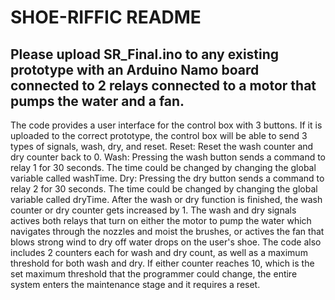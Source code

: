 # SHOE-RIFFIC README
Please upload SR_Final.ino to any existing prototype with an Arduino Namo board connected to 2 relays connected to a motor that pumps the water and a fan.
-----------------------------------------------------------------------------------------------------------------------------------------------------------------------------------------------------------------------
The code provides a user interface for the control box with 3 buttons. If it is uploaded to the correct prototype, the control box will be able to send 3 types of signals, wash, dry, and reset.
Reset: Reset the wash counter and dry counter back to 0.
Wash: Pressing the wash button sends a command to relay 1 for 30 seconds. The time could be changed by changing the global variable called washTime. 
Dry:  Pressing the dry button sends a command to relay 2 for 30 seconds. The time could be changed by changing the global variable called dryTime.
After the wash or dry function is finished, the wash counter or dry counter gets increased by 1.
The wash and dry signals actives both relays that turn on either the motor to pump the water which navigates through the nozzles and moist the brushes, or actives the fan that blows strong wind to dry off water drops on the user's shoe. 
The code also includes 2 counters each for wash and dry count, as well as a maximum threshold for both wash and dry. If either counter reaches 10, which is the set maximum threshold that the programmer could change, the entire system enters the maintenance stage and it requires a reset.

